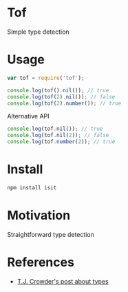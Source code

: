 # Tof

Simple type detection

# Usage

```js
var tof = require('tof');

console.log(tof().nil()); // true
console.log(tof(2).nil()); // false
console.log(tof(2).number()); // true
```

Alternative API

```js
console.log(tof.nil()); // true
console.log(tof.nil(2)); // false
console.log(tof.number(2)); // true
```

# Install

```sh
npm install isit
```

# Motivation

Straightforward type detection

# References

*   [T.J. Crowder's post about types][1]

[1]: http://blog.niftysnippets.org/2010/09/say-what.html
